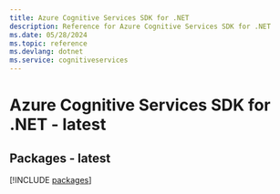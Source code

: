 ```yaml
---
title: Azure Cognitive Services SDK for .NET
description: Reference for Azure Cognitive Services SDK for .NET
ms.date: 05/28/2024
ms.topic: reference
ms.devlang: dotnet
ms.service: cognitiveservices
---
```

# Azure Cognitive Services SDK for .NET - latest
## Packages - latest
[!INCLUDE [packages](cognitive-services-index.md)]